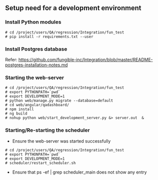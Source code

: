 ## Setup need for a development environment

### Install Python modules
```
# cd /project/users/QA/regression/Integration/fun_test
# pip install -r requirements.txt --user
```


### Install Postgres database
Refer: https://github.com/fungible-inc/Integration/blob/master/README-postgres-installation-notes.md


### Starting the web-server
~~~~
# cd /project/users/QA/regression/Integration/fun_test
# export PYTHONPATH=`pwd`
# export DEVELOPMENT_MODE=1
# python web/manage.py migrate --database=default
# cd web/angular/qadashboard/
# npm install
# ng build
# nohup python web/start_development_server.py &> server.out  &
~~~~

### Starting/Re-starting the scheduler
- Ensure the web-server was started successfully
~~~~
# cd /project/users/QA/regression/Integration/fun_test
# export PYTHONPATH=`pwd`
# export DEVELOPMENT_MODE=1
# scheduler/restart_scheduler.sh
~~~~
- Ensure that ps -ef | grep scheduler_main does not show any entry
